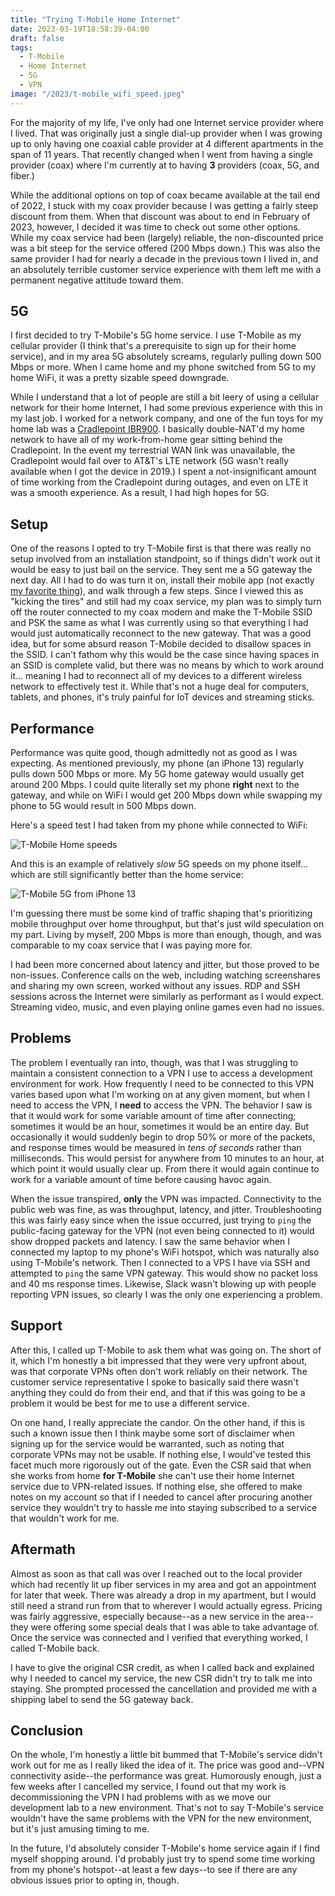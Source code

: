 ```yaml
---
title: "Trying T-Mobile Home Internet"
date: 2023-03-19T18:58:39-04:00
draft: false
tags:
  - T-Mobile
  - Home Internet
  - 5G
  - VPN
image: "/2023/t-mobile_wifi_speed.jpeg"
---
```


For the majority of my life, I've only had one Internet service provider where I lived. That was originally just a single dial-up provider when I was growing up to only having one coaxial cable provider at 4 different apartments in the span of 11 years. That recently changed when I went from having a single provider (coax) where I'm currently at to having **3** providers (coax, 5G, and fiber.)

While the additional options on top of coax became available at the tail end of 2022, I stuck with my coax provider because I was getting a fairly steep discount from them. When that discount was about to end in February of 2023, however, I decided it was time to check out some other options. While my coax service had been (largely) reliable, the non-discounted price was a bit steep for the service offered (200 Mbps down.) This was also the same provider I had for nearly a decade in the previous town I lived in, and an absolutely terrible customer service experience with them left me with a permanent negative attitude toward them.

## 5G

I first decided to try T-Mobile's 5G home service. I use T-Mobile as my cellular provider (I think that's a prerequisite to sign up for their home service), and in my area 5G absolutely screams, regularly pulling down 500 Mbps or more. When I came home and my phone switched from 5G to my home WiFi, it was a pretty sizable speed downgrade.

While I understand that a lot of people are still a bit leery of using a cellular network for their home Internet, I had some previous experience with this in my last job. I worked for a network company, and one of the fun toys for my home lab was a [Cradlepoint IBR900](https://cradlepoint.com/product/endpoints/ibr900/). I basically double-NAT'd my home network to have all of my work-from-home gear sitting behind the Cradlepoint. In the event my terrestrial WAN link was unavailable, the Cradlepoint would fail over to AT&T's LTE network (5G wasn't really available when I got the device in 2019.) I spent a not-insignificant amount of time working from the Cradlepoint during outages, and even on LTE it was a smooth experience. As a result, I had high hopes for 5G.

## Setup

One of the reasons I opted to try T-Mobile first is that there was really no setup involved from an installation standpoint, so if things didn't work out it would be easy to just bail on the service. They sent me a 5G gateway the next day. All I had to do was turn it on, install their mobile app (not exactly [my favorite thing](https://loopednetwork.medium.com/tp-link-ax3000-4cdb961dd761)), and walk through a few steps. Since I viewed this as "kicking the tires" and still had my coax service, my plan was to simply turn off the router connected to my coax modem and make the T-Mobile SSID and PSK the same as what I was currently using so that everything I had would just automatically reconnect to the new gateway. That was a good idea, but for some absurd reason T-Mobile decided to disallow spaces in the SSID. I can't fathom why this would be the case since having spaces in an SSID is complete valid, but there was no means by which to work around it... meaning I had to reconnect all of my devices to a different wireless network to effectively test it. While that's not a huge deal for computers, tablets, and phones, it's truly painful for IoT devices and streaming sticks.

## Performance

Performance was quite good, though admittedly not as good as I was expecting. As mentioned previously, my phone (an iPhone 13) regularly pulls down 500 Mbps or more. My 5G home gateway would usually get around 200 Mbps. I could quite literally set my phone **right** next to the gateway, and while on WiFi I would get 200 Mbps down while swapping my phone to 5G would result in 500 Mbps down.

Here's a speed test I had taken from my phone while connected to WiFi:

![T-Mobile Home speeds](/2023/t-mobile_wifi_speed.jpeg)

And this is an example of relatively _slow_ 5G speeds on my phone itself... which are still significantly better than the home service:

![T-Mobile 5G from iPhone 13](/2023/t-mobile_5g_speed.jpeg)

I'm guessing there must be some kind of traffic shaping that's prioritizing mobile throughput over home throughput, but that's just wild speculation on my part. Living by myself, 200 Mbps is more than enough, though, and was comparable to my coax service that I was paying more for.

I had been more concerned about latency and jitter, but those proved to be non-issues. Conference calls on the web, including watching screenshares and sharing my own screen, worked without any issues. RDP and SSH sessions across the Internet were similarly as performant as I would expect. Streaming video, music, and even playing online games even had no issues.

## Problems

The problem I eventually ran into, though, was that I was struggling to maintain a consistent connection to a VPN I use to access a development environment for work. How frequently I need to be connected to this VPN varies based upon what I'm working on at any given moment, but when I need to access the VPN, I **need** to access the VPN. The behavior I saw is that it would work for some variable amount of time after connecting; sometimes it would be an hour, sometimes it would be an entire day. But occasionally it would suddenly begin to drop 50% or more of the packets, and response times would be measured in _tens of seconds_ rather than milliseconds. This would persist for anywhere from 10 minutes to an hour, at which point it would usually clear up. From there it would again continue to work for a variable amount of time before causing havoc again.

When the issue transpired, **only** the VPN was impacted. Connectivity to the public web was fine, as was throughput, latency, and jitter. Troubleshooting this was fairly easy since when the issue occurred, just trying to `ping` the public-facing gateway for the VPN (not even being connected to it) would show dropped packets and latency. I saw the same behavior when I connected my laptop to my phone's WiFi hotspot, which was naturally also using T-Mobile's network. Then I connected to a VPS I have via SSH and attempted to `ping` the same VPN gateway. This would show no packet loss and 40 ms response times. Likewise, Slack wasn't blowing up with people reporting VPN issues, so clearly I was the only one experiencing a problem.

## Support

After this, I called up T-Mobile to ask them what was going on. The short of it, which I'm honestly a bit impressed that they were very upfront about, was that corporate VPNs often don't work reliably on their network. The customer service representative I spoke to basically said there wasn't anything they could do from their end, and that if this was going to be a problem it would be best for me to use a different service.

On one hand, I really appreciate the candor. On the other hand, if this is such a known issue then I think maybe some sort of disclaimer when signing up for the service would be warranted, such as noting that corporate VPNs may not be usable. If nothing else, I would've tested this facet much more rigorously out of the gate. Even the CSR said that when she works from home **for T-Mobile** she can't use their home Internet service due to VPN-related issues. If nothing else, she offered to make notes on my account so that if I needed to cancel after procuring another service they wouldn't try to hassle me into staying subscribed to a service that wouldn't work for me.

## Aftermath

Almost as soon as that call was over I reached out to the local provider which had recently lit up fiber services in my area and got an appointment for later that week. There was already a drop in my apartment, but I would still need a strand run from that to wherever I would actually egress. Pricing was fairly aggressive, especially because--as a new service in the area--they were offering some special deals that I was able to take advantage of. Once the service was connected and I verified that everything worked, I called T-Mobile back.

I have to give the original CSR credit, as when I called back and explained why I needed to cancel my service, the new CSR didn't try to talk me into staying. She prompted processed the cancellation and provided me with a shipping label to send the 5G gateway back.

## Conclusion

On the whole, I'm honestly a little bit bummed that T-Mobile's service didn't work out for me as I really liked the idea of it. The price was good and--VPN connectivity aside--the performance was great. Humorously enough, just a few weeks after I cancelled my service, I found out that my work is decommissioning the VPN I had problems with as we move our development lab to a new environment. That's not to say T-Mobile's service wouldn't have the same problems with the VPN for the new environment, but it's just amusing timing to me.

In the future, I'd absolutely consider T-Mobile's home service again if I find myself shopping around. I'd probably just try to spend some time working from my phone's hotspot--at least a few days--to see if there are any obvious issues prior to opting in, though.
